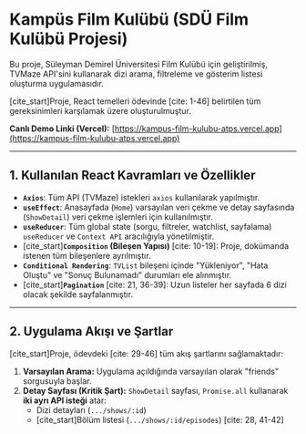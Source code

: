 # Kampüs Film Kulübü (SDÜ Film Kulübü Projesi)

Bu proje, Süleyman Demirel Üniversitesi Film Kulübü için geliştirilmiş, TVMaze API'sini kullanarak dizi arama, filtreleme ve gösterim listesi oluşturma uygulamasıdır.

[cite_start]Proje, React temelleri ödevinde [cite: 1-46] belirtilen tüm gereksinimleri karşılamak üzere oluşturulmuştur.

**Canlı Demo Linki (Vercel):**
[https://kampus-film-kulubu-atps.vercel.app](https://kampus-film-kulubu-atps.vercel.app)

---

## 1. Kullanılan React Kavramları ve Özellikler

* **`Axios`**: Tüm API (TVMaze) istekleri `axios` kullanılarak yapılmıştır.
* **`useEffect`**: Anasayfada (`Home`) varsayılan veri çekme ve detay sayfasında (`ShowDetail`) veri çekme işlemleri için kullanılmıştır.
* **`useReducer`**: Tüm global state (sorgu, filtreler, watchlist, sayfalama) `useReducer` ve `Context API` aracılığıyla yönetilmiştir.
* [cite_start]**`Composition` (Bileşen Yapısı)** [cite: 10-19]: Proje, dokümanda istenen tüm bileşenlere ayrılmıştır.
* **`Conditional Rendering`**: `TVList` bileşeni içinde "Yükleniyor", "Hata Oluştu" ve "Sonuç Bulunamadı" durumları ele alınmıştır.
* [cite_start]**`Pagination`** [cite: 21, 36-39]: Uzun listeler her sayfada 6 dizi olacak şekilde sayfalanmıştır.

---

## 2. Uygulama Akışı ve Şartlar

[cite_start]Proje, ödevdeki [cite: 29-46] tüm akış şartlarını sağlamaktadır:

1.  **Varsayılan Arama:** Uygulama açıldığında varsayılan olarak "friends" sorgusuyla başlar.
2.  **Detay Sayfası (Kritik Şart):** `ShowDetail` sayfası, `Promise.all` kullanarak **iki ayrı API isteği** atar:
    * Dizi detayları (`.../shows/:id`)
    * [cite_start]Bölüm listesi (`.../shows/:id/episodes`) [cite: 28, 41-42]
